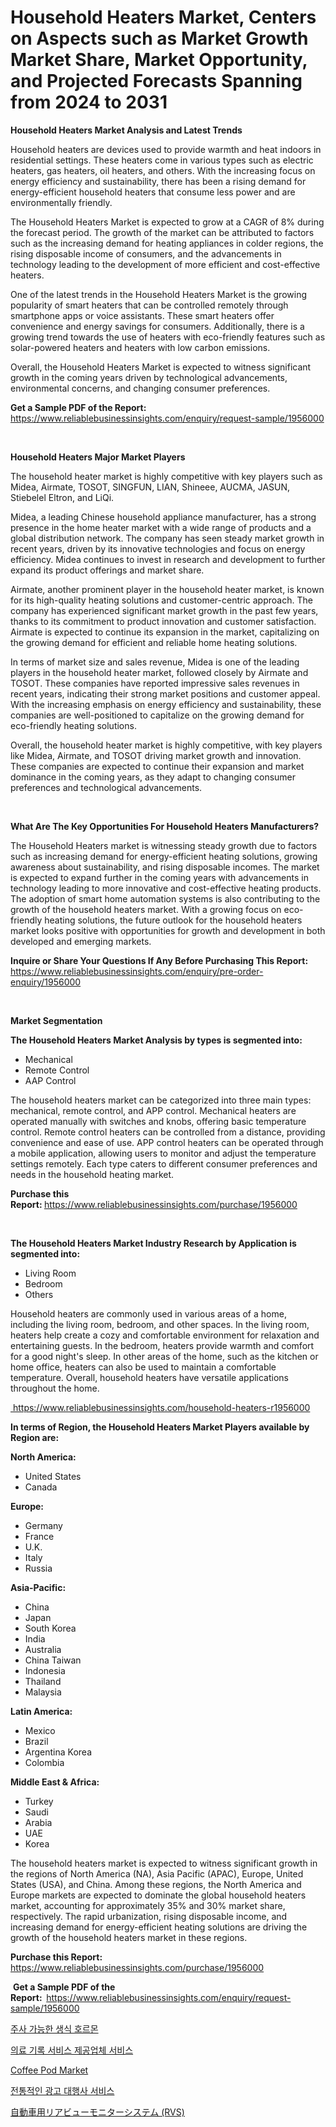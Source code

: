 <p><h1>Household Heaters Market, Centers on Aspects such as Market Growth Market Share, Market Opportunity, and Projected Forecasts Spanning from 2024 to 2031</h1></p><p><strong>Household Heaters Market Analysis and Latest Trends</strong></p>
<p><p>Household heaters are devices used to provide warmth and heat indoors in residential settings. These heaters come in various types such as electric heaters, gas heaters, oil heaters, and others. With the increasing focus on energy efficiency and sustainability, there has been a rising demand for energy-efficient household heaters that consume less power and are environmentally friendly.</p><p>The Household Heaters Market is expected to grow at a CAGR of 8% during the forecast period. The growth of the market can be attributed to factors such as the increasing demand for heating appliances in colder regions, the rising disposable income of consumers, and the advancements in technology leading to the development of more efficient and cost-effective heaters.</p><p>One of the latest trends in the Household Heaters Market is the growing popularity of smart heaters that can be controlled remotely through smartphone apps or voice assistants. These smart heaters offer convenience and energy savings for consumers. Additionally, there is a growing trend towards the use of heaters with eco-friendly features such as solar-powered heaters and heaters with low carbon emissions.</p><p>Overall, the Household Heaters Market is expected to witness significant growth in the coming years driven by technological advancements, environmental concerns, and changing consumer preferences.</p></p>
<p><strong>Get a Sample PDF of the Report:&nbsp;</strong> <a href="https://www.reliablebusinessinsights.com/enquiry/request-sample/1956000">https://www.reliablebusinessinsights.com/enquiry/request-sample/1956000</a></p>
<p>&nbsp;</p>
<p><strong>Household Heaters Major Market Players</strong></p>
<p><p>The household heater market is highly competitive with key players such as Midea, Airmate, TOSOT, SINGFUN, LIAN, Shineee, AUCMA, JASUN, Stiebelel Eltron, and LiQi. </p><p>Midea, a leading Chinese household appliance manufacturer, has a strong presence in the home heater market with a wide range of products and a global distribution network. The company has seen steady market growth in recent years, driven by its innovative technologies and focus on energy efficiency. Midea continues to invest in research and development to further expand its product offerings and market share.</p><p>Airmate, another prominent player in the household heater market, is known for its high-quality heating solutions and customer-centric approach. The company has experienced significant market growth in the past few years, thanks to its commitment to product innovation and customer satisfaction. Airmate is expected to continue its expansion in the market, capitalizing on the growing demand for efficient and reliable home heating solutions.</p><p>In terms of market size and sales revenue, Midea is one of the leading players in the household heater market, followed closely by Airmate and TOSOT. These companies have reported impressive sales revenues in recent years, indicating their strong market positions and customer appeal. With the increasing emphasis on energy efficiency and sustainability, these companies are well-positioned to capitalize on the growing demand for eco-friendly heating solutions.</p><p>Overall, the household heater market is highly competitive, with key players like Midea, Airmate, and TOSOT driving market growth and innovation. These companies are expected to continue their expansion and market dominance in the coming years, as they adapt to changing consumer preferences and technological advancements.</p></p>
<p>&nbsp;</p>
<p><strong>What Are The Key Opportunities For Household Heaters Manufacturers?</strong></p>
<p><p>The Household Heaters market is witnessing steady growth due to factors such as increasing demand for energy-efficient heating solutions, growing awareness about sustainability, and rising disposable incomes. The market is expected to expand further in the coming years with advancements in technology leading to more innovative and cost-effective heating products. The adoption of smart home automation systems is also contributing to the growth of the household heaters market. With a growing focus on eco-friendly heating solutions, the future outlook for the household heaters market looks positive with opportunities for growth and development in both developed and emerging markets.</p></p>
<p><strong>Inquire or Share Your Questions If Any Before Purchasing This Report:</strong> <a href="https://www.reliablebusinessinsights.com/enquiry/pre-order-enquiry/1956000">https://www.reliablebusinessinsights.com/enquiry/pre-order-enquiry/1956000</a></p>
<p>&nbsp;</p>
<p><strong>Market Segmentation</strong></p>
<p><strong>The Household Heaters Market Analysis by types is segmented into:</strong></p>
<p><ul><li>Mechanical</li><li>Remote Control</li><li>AAP Control</li></ul></p>
<p><p>The household heaters market can be categorized into three main types: mechanical, remote control, and APP control. Mechanical heaters are operated manually with switches and knobs, offering basic temperature control. Remote control heaters can be controlled from a distance, providing convenience and ease of use. APP control heaters can be operated through a mobile application, allowing users to monitor and adjust the temperature settings remotely. Each type caters to different consumer preferences and needs in the household heating market.</p></p>
<p><strong>Purchase this Report:&nbsp;</strong><a href="https://www.reliablebusinessinsights.com/purchase/1956000">https://www.reliablebusinessinsights.com/purchase/1956000</a></p>
<p>&nbsp;</p>
<p><strong>The Household Heaters Market Industry Research by Application is segmented into:</strong></p>
<p><ul><li>Living Room</li><li>Bedroom</li><li>Others</li></ul></p>
<p><p>Household heaters are commonly used in various areas of a home, including the living room, bedroom, and other spaces. In the living room, heaters help create a cozy and comfortable environment for relaxation and entertaining guests. In the bedroom, heaters provide warmth and comfort for a good night's sleep. In other areas of the home, such as the kitchen or home office, heaters can also be used to maintain a comfortable temperature. Overall, household heaters have versatile applications throughout the home.</p></p>
<p><a href="https://www.reliablebusinessinsights.com/household-heaters-r1956000">&nbsp;https://www.reliablebusinessinsights.com/household-heaters-r1956000</a></p>
<p><strong>In terms of Region, the Household Heaters Market Players available by Region are:</strong></p>
<p>
    <p> <strong> North America: </strong>
        <ul>
            <li>United States</li>
            <li>Canada</li>
        </ul>
        </p> 
    <p> <strong> Europe: </strong>
        <ul>
            <li>Germany</li>
            <li>France</li>
            <li>U.K.</li>
            <li>Italy</li>
            <li>Russia</li>
        </ul>
        </p> 
    <p> <strong> Asia-Pacific: </strong>
        <ul>
            <li>China</li>
            <li>Japan</li>
            <li>South Korea</li>
            <li>India</li>
            <li>Australia</li>
            <li>China Taiwan</li>
            <li>Indonesia</li>
            <li>Thailand</li>
            <li>Malaysia</li>
        </ul>
        </p> 
    <p> <strong> Latin America: </strong>
        <ul>
            <li>Mexico</li>
            <li>Brazil</li>
            <li>Argentina Korea</li>
            <li>Colombia</li>
        </ul>
        </p> 
    <p> <strong> Middle East & Africa: </strong>
        <ul>
            <li>Turkey</li>
            <li>Saudi</li>
            <li>Arabia</li>
            <li>UAE</li>
            <li>Korea</li>
        </ul>
    </p>
    </p>
<p><p>The household heaters market is expected to witness significant growth in the regions of North America (NA), Asia Pacific (APAC), Europe, United States (USA), and China. Among these regions, the North America and Europe markets are expected to dominate the global household heaters market, accounting for approximately 35% and 30% market share, respectively. The rapid urbanization, rising disposable income, and increasing demand for energy-efficient heating solutions are driving the growth of the household heaters market in these regions.</p></p>
<p><strong>Purchase this Report: </strong><a href="https://www.reliablebusinessinsights.com/purchase/1956000">https://www.reliablebusinessinsights.com/purchase/1956000</a></p>
<p>&nbsp;<strong>Get a Sample PDF of the Report:&nbsp;&nbsp;</strong><a href="https://www.reliablebusinessinsights.com/enquiry/request-sample/1956000">https://www.reliablebusinessinsights.com/enquiry/request-sample/1956000</a></p>
<p><strong></strong></p>
<p><p><a href="https://medium.com/@kenyonjohns/%EC%A3%BC%EC%9E%85-%EA%B0%80%EB%8A%A5%ED%95%9C-%EC%83%9D%EC%8B%9D-%ED%98%B8%EB%A5%B4%EB%AA%AC-%EC%8B%9C%EC%9E%A5-2024%EB%85%84%EB%B6%80%ED%84%B0-2031%EB%85%84%EA%B9%8C%EC%A7%80%EC%9D%98-%EC%82%B0%EC%97%85-%EB%8F%99%ED%96%A5-%EB%B0%8F-%EC%98%88%EC%B8%A1-784c2cbbb338">주사 가능한 생식 호르몬</a></p><p><a href="https://github.com/giancarlo642004/Market-Research-Report-List-1/blob/main/9427718148288.md">의료 기록 서비스 제공업체 서비스</a></p><p><a href="https://github.com/Airanohannonzb68e5pb53oc1/Market-Research-Report-List-3/blob/main/coffee-pod-market.md">Coffee Pod Market</a></p><p><a href="https://github.com/rustymarie2024/Market-Research-Report-List-1/blob/main/3555648148289.md">전통적인 광고 대행사 서비스</a></p><p><a href="https://github.com/vtbvgl20191192/Market-Research-Report-List-2/blob/main/9288740140395.md">自動車用リアビューモニターシステム (RVS)</a></p></p>
